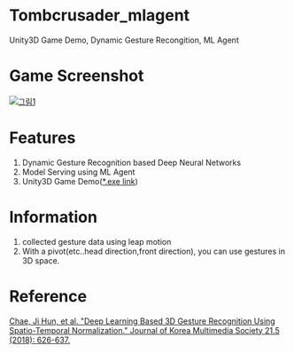 # Tombcrusader_mlagent
Unity3D Game Demo, Dynamic Gesture Recongition, ML Agent

# Game Screenshot
[![그림1](https://user-images.githubusercontent.com/61224394/109665780-e0731b80-7bb1-11eb-8916-f5c9f5092ed9.png)](https://youtu.be/7pMLIZpnmyk)

# Features
1. Dynamic Gesture Recognition based Deep Neural Networks
2. Model Serving using ML Agent
3. Unity3D Game Demo([*.exe link](https://github.com/jhcnode/Tombcrusader_mlagent/releases/download/1.0/Release.zip))

# Information 
1. collected gesture data using leap motion
2. With a pivot(etc..head direction,front direction), you can use gestures in 3D space. 

# Reference
[Chae, Ji Hun, et al. "Deep Learning Based 3D Gesture Recognition Using Spatio-Temporal Normalization." Journal of Korea Multimedia Society 21.5 (2018): 626-637.](https://www.koreascience.or.kr/article/JAKO201818564288222.page)
